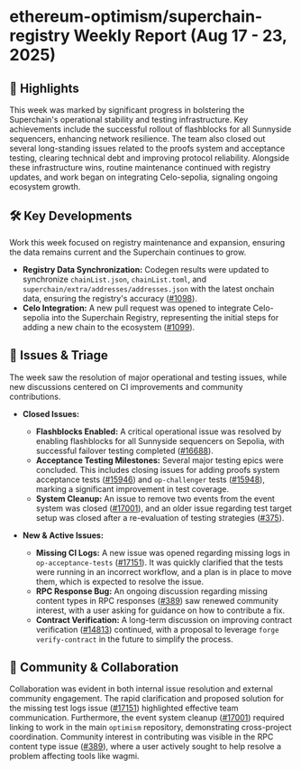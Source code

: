 # ethereum-optimism/superchain-registry Weekly Report (Aug 17 - 23, 2025)

## 🚀 Highlights
This week was marked by significant progress in bolstering the Superchain's operational stability and testing infrastructure. Key achievements include the successful rollout of flashblocks for all Sunnyside sequencers, enhancing network resilience. The team also closed out several long-standing issues related to the proofs system and acceptance testing, clearing technical debt and improving protocol reliability. Alongside these infrastructure wins, routine maintenance continued with registry updates, and work began on integrating Celo-sepolia, signaling ongoing ecosystem growth.

## 🛠️ Key Developments
Work this week focused on registry maintenance and expansion, ensuring the data remains current and the Superchain continues to grow.

- **Registry Data Synchronization:** Codegen results were updated to synchronize `chainList.json`, `chainList.toml`, and `superchain/extra/addresses/addresses.json` with the latest onchain data, ensuring the registry's accuracy ([#1098](https://github.com/ethereum-optimism/superchain-registry/pull/1098)).
- **Celo Integration:** A new pull request was opened to integrate Celo-sepolia into the Superchain Registry, representing the initial steps for adding a new chain to the ecosystem ([#1099](https://github.com/ethereum-optimism/superchain-registry/pull/1099)).

## 🐛 Issues & Triage
The week saw the resolution of major operational and testing issues, while new discussions centered on CI improvements and community contributions.

- **Closed Issues:**
    - **Flashblocks Enabled:** A critical operational issue was resolved by enabling flashblocks for all Sunnyside sequencers on Sepolia, with successful failover testing completed ([#16688](https://github.com/ethereum-optimism/superchain-registry/issues/16688)).
    - **Acceptance Testing Milestones:** Several major testing epics were concluded. This includes closing issues for adding proofs system acceptance tests ([#15946](https://github.com/ethereum-optimism/superchain-registry/issues/15946)) and `op-challenger` tests ([#15948](https://github.com/ethereum-optimism/superchain-registry/issues/15948)), marking a significant improvement in test coverage.
    - **System Cleanup:** An issue to remove two events from the event system was closed ([#17001](https://github.com/ethereum-optimism/superchain-registry/issues/17001)), and an older issue regarding test target setup was closed after a re-evaluation of testing strategies ([#375](https://github.com/ethereum-optimism/superchain-registry/issues/375)).

- **New & Active Issues:**
    - **Missing CI Logs:** A new issue was opened regarding missing logs in `op-acceptance-tests` ([#17151](https://github.com/ethereum-optimism/superchain-registry/issues/17151)). It was quickly clarified that the tests were running in an incorrect workflow, and a plan is in place to move them, which is expected to resolve the issue.
    - **RPC Response Bug:** An ongoing discussion regarding missing content types in RPC responses ([#389](https://github.com/ethereum-optimism/superchain-registry/issues/389)) saw renewed community interest, with a user asking for guidance on how to contribute a fix.
    - **Contract Verification:** A long-term discussion on improving contract verification ([#14813](https://github.com/ethereum-optimism/superchain-registry/issues/14813)) continued, with a proposal to leverage `forge verify-contract` in the future to simplify the process.

## 💬 Community & Collaboration
Collaboration was evident in both internal issue resolution and external community engagement. The rapid clarification and proposed solution for the missing test logs issue ([#17151](https://github.com/ethereum-optimism/superchain-registry/issues/17151)) highlighted effective team communication. Furthermore, the event system cleanup ([#17001](https://github.com/ethereum-optimism/superchain-registry/issues/17001)) required linking to work in the main `optimism` repository, demonstrating cross-project coordination. Community interest in contributing was visible in the RPC content type issue ([#389](https://github.com/ethereum-optimism/superchain-registry/issues/389)), where a user actively sought to help resolve a problem affecting tools like wagmi.